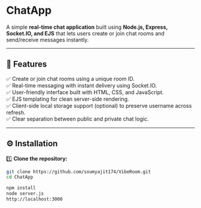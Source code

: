 # ChatApp

A simple **real-time chat application** built using **Node.js, Express, Socket.IO, and EJS** that lets users create or join chat rooms and send/receive messages instantly.

---

## 🚀 Features

✅ Create or join chat rooms using a unique room ID.  
✅ Real-time messaging with instant delivery using Socket.IO.  
✅ User-friendly interface built with HTML, CSS, and JavaScript.  
✅ EJS templating for clean server-side rendering.  
✅ Client-side local storage support (optional) to preserve username across refresh.  
✅ Clear separation between public and private chat logic.


---

## ⚙️ Installation

1️⃣ **Clone the repository:**
```bash
git clone https://github.com/soumyajit174/VibeRoom.git
cd ChatApp

npm install
node server.js
http://localhost:3000




